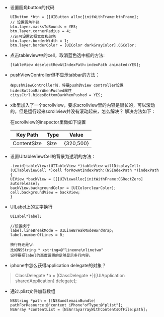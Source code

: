 *	设置圆角button的代码



		UIButton *btn = [[UIButton alloc]initWithFrame:btnFrame];
		// 设置圆角半径
		btn.layer.masksToBounds = YES;
		btn.layer.cornerRadius = 4;
		//还可设置边框宽度和颜色
		btn.layer.borderWidth = 1;
		btn.layer.borderColor = [UIColor darkGrayColor].CGColor;
		
*	点击tableview中的cell，取消蓝色选中框的方法:

		[tableView deselectRowAtIndexPath:indexPath animated:YES];
		
*	pushViewController但不显示tabbar的方法：
	
		在pushViewController前，将要push的view controller设置hidesBottomBarWhenPushed属性
 		citysCtrl.hidesBottomBarWhenPushed = YES;

*	xib里加入了一个scrollview，要求scrollview里的内容是很长的，可以滚动的。但是运行起来scrollview并没有滚动起来，怎么解决？
解决方法如下：

	在scrollview的inspector里做如下设置
	
	|Key Path|Type|Value|
	|--------|----|-----|
	|ContentSize|Size|{320,500}|
	




*	设置UItableViewCell的背景为透明的方法：

		-(void)tableView:(UITableView *)tableView willDisplayCell:(UITableViewCell *)cell forRowAtIndexPath:(NSIndexPath *)indexPath
		{
		UIView *backView = [[[UIViewalloc]initWithFrame:CGRectZero] autorelease];
    	backView.backgroundColor = [UIColorclearColor];
    	cell.backgroundView = backView;
		}




*	UILabel上的文字换行
	
		UILabel*label;

		//设置换行
		label.lineBreakMode = UILineBreakModeWordWrap; 
		label.numberOfLines = 0;

		换行符还是\n
		比如NSString * xstring=@"lineone\nlinetwo"
		记得要把label的高度设置的足够显示多行内容。















*	iphone中怎么获得application delegate的对象？
>ClassDelegate *a = (ClassDelegate *)[[UIApplication sharedApplication] delegate];



*	通过.plist文件加载数组

		NSString *path = [[NSBundlemainBundle] pathForResource:@"content_iPhone"ofType:@"plist"];
		NSArray *contentList = [NSArrayarrayWithContentsOfFile:path];



